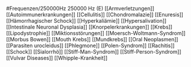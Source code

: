 #Frequenzen/250000Hz
250000 Hz (E)
[[Armverletzungen]]
[[Autoimmunerkrankungen]]
[[Cellulitis]]
[[Chondromalazie]]
[[Enuresis]]
[[Hämorrhagischer Schock]]
[[Hyperkaliämie]]
[[Hypersalivation]]
[[Intestinale Neuronal Dysplasia]]
[[Knorpelerkrankungen]]
[[Krebs]]
[[Lipodystrophie]]
[[Miktionsstörungen]]
[[Moersch-Woltmann-Syndrom]]
[[Morbus Bowen]]
[[Mouth Krebs]]
[[Mundkrebs]]
[[Oral Neoplasmen]]
[[Parasiten urocleidus]]
[[Phlegmone]]
[[Polen-Syndrom]]
[[Rachitis]]
[[Schock]]
[[Sialorrhö]]
[[Stiff-Man-Syndrom]]
[[Stiff-Person-Syndrom]]
[[Vulvar Diseases]]
[[Whipple-Krankheit]]